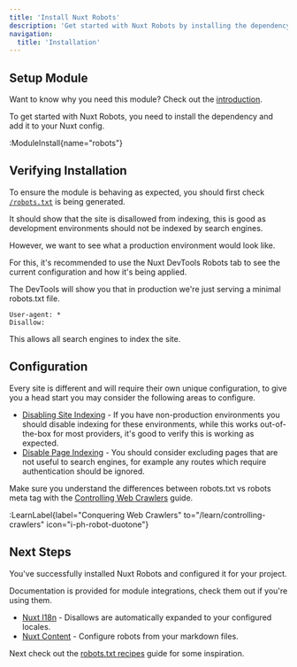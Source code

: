 ```yaml
---
title: 'Install Nuxt Robots'
description: 'Get started with Nuxt Robots by installing the dependency to your project.'
navigation:
  title: 'Installation'
---
```


## Setup Module

Want to know why you need this module? Check out the [introduction](/docs/robots/getting-started/introduction).

To get started with Nuxt Robots, you need to install the dependency and add it to your Nuxt config.

:ModuleInstall{name="robots"}

## Verifying Installation

To ensure the module is behaving as expected, you should first check [`/robots.txt`](http://localhost:3000/robots.txt) is being generated.

It should show that the site is disallowed from indexing, this is good as development
environments should not be indexed by search engines.

However, we want to see what a production environment would look like.

For this, it's recommended to use the Nuxt DevTools Robots tab to see the current configuration and how it's being applied.

The DevTools will show you that in production we're just serving a minimal robots.txt file.

```robots-txt [robots.txt]
User-agent: *
Disallow:
```

This allows all search engines to index the site.

## Configuration

Every site is different and will require their own unique configuration, to give you a head start
you may consider the following areas to configure.

- [Disabling Site Indexing](/docs/robots/guides/disable-indexing) - If you have non-production environments you should disable indexing for these environments,
while this works out-of-the-box for most providers, it's good to verify this is working as expected.
- [Disable Page Indexing](/docs/robots/guides/disable-page-indexing) - You should consider excluding pages that are not useful to search engines, for example
any routes which require authentication should be ignored.

Make sure you understand the differences between robots.txt vs robots meta tag with the [Controlling Web Crawlers](/learn/conquering-crawlers) guide.

:LearnLabel{label="Conquering Web Crawlers" to="/learn/controlling-crawlers" icon="i-ph-robot-duotone"}

## Next Steps

You've successfully installed Nuxt Robots and configured it for your project.

Documentation is provided for module integrations, check them out if you're using them.
- [Nuxt I18n](/docs/robots/guides/i18n) - Disallows are automatically expanded to your configured locales.
- [Nuxt Content](/docs/robots/guides/content) - Configure robots from your markdown files.

Next check out the [robots.txt recipes](/docs/robots/guides/robot-recipes) guide for some inspiration.
